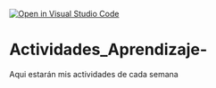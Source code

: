 [![Open in Visual Studio Code](https://classroom.github.com/assets/open-in-vscode-c66648af7eb3fe8bc4f294546bfd86ef473780cde1dea487d3c4ff354943c9ae.svg)](https://classroom.github.com/online_ide?assignment_repo_id=8552708&assignment_repo_type=AssignmentRepo)
# Actividades_Aprendizaje-
Aqui estarán mis actividades de cada semana
